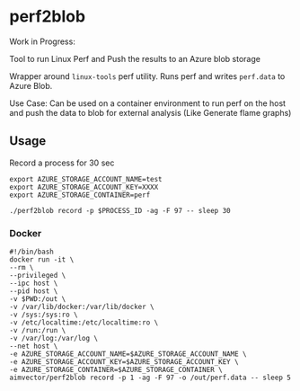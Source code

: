 # perf2blob

Work in Progress:

Tool to run Linux Perf and Push the results to an Azure blob storage

Wrapper around `linux-tools` perf utility.
Runs perf and writes `perf.data` to Azure Blob. 

Use Case: Can be used on a container environment to run perf on the host and push the data to blob for external analysis (Like Generate flame graphs)

## Usage

Record a process for 30 sec

```
export AZURE_STORAGE_ACCOUNT_NAME=test
export AZURE_STORAGE_ACCOUNT_KEY=XXXX
export AZURE_STORAGE_CONTAINER=perf

./perf2blob record -p $PROCESS_ID -ag -F 97 -- sleep 30
```

### Docker 

```
#!/bin/bash
docker run -it \
--rm \
--privileged \
--ipc host \
--pid host \
-v $PWD:/out \
-v /var/lib/docker:/var/lib/docker \
-v /sys:/sys:ro \
-v /etc/localtime:/etc/localtime:ro \
-v /run:/run \
-v /var/log:/var/log \
--net host \
-e AZURE_STORAGE_ACCOUNT_NAME=$AZURE_STORAGE_ACCOUNT_NAME \
-e AZURE_STORAGE_ACCOUNT_KEY=$AZURE_STORAGE_ACCOUNT_KEY \
-e AZURE_STORAGE_CONTAINER=$AZURE_STORAGE_CONTAINER \
aimvector/perf2blob record -p 1 -ag -F 97 -o /out/perf.data -- sleep 5
```
